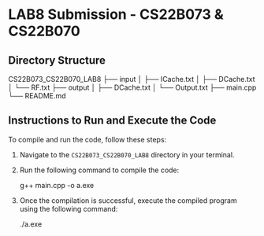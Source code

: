# LAB8 Submission - CS22B073 & CS22B070

## Directory Structure
CS22B073_CS22B070_LAB8
├── input
│   ├── ICache.txt
│   ├── DCache.txt
│   └── RF.txt
├── output
│   ├── DCache.txt
│   └── Output.txt
├── main.cpp
└── README.md

## Instructions to Run and Execute the Code

To compile and run the code, follow these steps:

1. Navigate to the `CS22B073_CS22B070_LAB8` directory in your terminal.

2. Run the following command to compile the code:

   g++ main.cpp -o a.exe

3. Once the compilation is successful, execute the compiled program using the following command:

    ./a.exe


